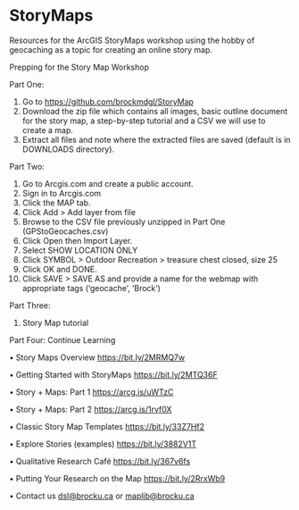 # StoryMaps
Resources for the ArcGIS StoryMaps workshop using the hobby of geocaching as a topic for creating an online story map.

Prepping for the Story Map Workshop

Part One:
1.	Go to https://github.com/brockmdgl/StoryMap 
2.	Download the zip file which contains all images, basic outline document for the story map, a step-by-step tutorial and a CSV we will use to create a map.
3.	Extract all files and note where the extracted files are saved (default is in DOWNLOADS directory).

Part Two:
1.	Go to Arcgis.com and create a public account.
2.	Sign in to Arcgis.com
3.	Click the MAP tab.
4.	Click Add > Add layer from file
5.	Browse to the CSV file previously unzipped in Part One (GPStoGeocaches.csv)
6.	Click Open then Import Layer.
7.	Select SHOW LOCATION ONLY
8.	Click SYMBOL > Outdoor Recreation > treasure chest closed, size 25
9.	Click OK and DONE.
10.	Click SAVE > SAVE AS and provide a name for the webmap with appropriate tags (‘geocache’, ‘Brock’)

Part Three:
1.	Story Map tutorial

Part Four: Continue Learning

•	Story Maps Overview https://bit.ly/2MRMQ7w 

•	Getting Started with StoryMaps https://bit.ly/2MTQ36F 

•	Story + Maps: Part 1 https://arcg.is/uWTzC

•	Story + Maps: Part 2 https://arcg.is/1rvf0X 

•	Classic Story Map Templates https://bit.ly/33Z7Hf2

•	Explore Stories (examples) https://bit.ly/3882V1T 

•	Qualitative Research Café https://bit.ly/367v6fs 

•	Putting Your Research on the Map https://bit.ly/2RrxWb9

•	Contact us dsl@brocku.ca or maplib@brocku.ca  

